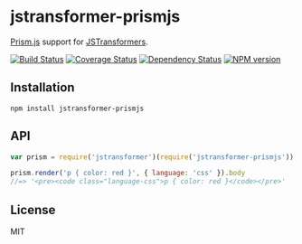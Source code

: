 # jstransformer-prismjs

[Prism.js](http://prismjs.com) support for [JSTransformers](http://github.com/jstransformers).

[![Build Status](https://img.shields.io/travis/jstransformers/jstransformer-prismjs/master.svg)](https://travis-ci.org/jstransformers/jstransformer-prismjs)
[![Coverage Status](https://img.shields.io/coveralls/jstransformers/jstransformer-prismjs/master.svg)](https://coveralls.io/r/jstransformers/jstransformer-prismjs?branch=master)
[![Dependency Status](https://img.shields.io/david/jstransformers/jstransformer-prismjs/master.svg)](http://david-dm.org/jstransformers/jstransformer-prismjs)
[![NPM version](https://img.shields.io/npm/v/jstransformer-prismjs.svg)](https://www.npmjs.org/package/jstransformer-prismjs)

## Installation

    npm install jstransformer-prismjs

## API

```js
var prism = require('jstransformer')(require('jstransformer-prismjs'))

prism.render('p { color: red }', { language: 'css' }).body
//=> '<pre><code class="language-css">p { color: red }</code></pre>'
```

## License

MIT
